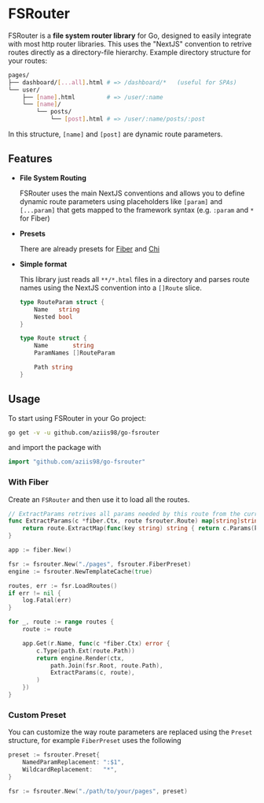 # FSRouter

FSRouter is a **file system router library** for Go, designed to easily integrate with most http router libraries. This uses the "NextJS" convention to retrive routes directly as a directory-file hierarchy. Example directory structure for your routes:

```bash shell
pages/
├── dashboard/[...all].html # => /dashboard/*   (useful for SPAs)
└── user/
    ├── [name].html         # => /user/:name
    └── [name]/
        └── posts/
            └── [post].html # => /user/:name/posts/:post
```

In this structure, `[name]` and `[post]` are dynamic route parameters.

## Features

- **File System Routing**

    FSRouter uses the main NextJS conventions and allows you to define dynamic route parameters using placeholders like `[param]` and `[...param]` that gets mapped to the framework syntax (e.g. `:param` and `*` for Fiber)

- **Presets** 

    There are already presets for [Fiber](https://github.com/gofiber/fiber) and [Chi](https://github.com/go-chi/chi)

- **Simple format**

    This library just reads all `**/*.html` files in a directory and parses route names using the NextJS convention into a `[]Route` slice.

    ```go
    type RouteParam struct {
        Name   string
        Nested bool
    }

    type Route struct {
        Name       string
        ParamNames []RouteParam

        Path string
    }
    ```


## Usage

To start using FSRouter in your Go project:

```bash shell
go get -v -u github.com/aziis98/go-fsrouter
```

and import the package with

```go
import "github.com/aziis98/go-fsrouter"
```

### With Fiber

Create an `FSRouter` and then use it to load all the routes.

```go
// ExtractParams retrives all params needed by this route from the current fiber context
func ExtractParams(c *fiber.Ctx, route fsrouter.Route) map[string]string {
    return route.ExtractMap(func(key string) string { return c.Params(key) })
}
```

```go
app := fiber.New()

fsr := fsrouter.New("./pages", fsrouter.FiberPreset)
engine := fsrouter.NewTemplateCache(true)

routes, err := fsr.LoadRoutes()
if err != nil {
    log.Fatal(err)
}

for _, route := range routes {
    route := route

    app.Get(r.Name, func(c *fiber.Ctx) error {
        c.Type(path.Ext(route.Path))
        return engine.Render(ctx, 
            path.Join(fsr.Root, route.Path), 
            ExtractParams(c, route),
        )
    })
}
```

### Custom Preset

You can customize the way route parameters are replaced using the `Preset` structure, for example `FiberPreset` uses the following

```go
preset := fsrouter.Preset{
    NamedParamReplacement: ":$1",
    WildcardReplacement:   "*",
}

fsr := fsrouter.New("./path/to/your/pages", preset)
```
